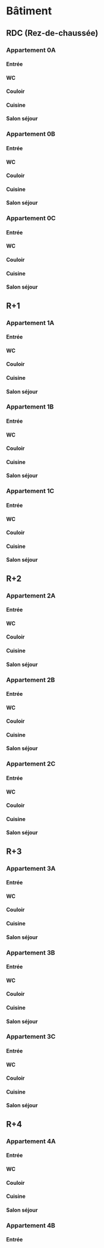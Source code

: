 # Bâtiment

## RDC (Rez-de-chaussée)

### Appartement 0A

#### Entrée

#### WC

#### Couloir

#### Cuisine

#### Salon séjour

### Appartement 0B

#### Entrée

#### WC

#### Couloir

#### Cuisine

#### Salon séjour

### Appartement 0C

#### Entrée

#### WC

#### Couloir

#### Cuisine

#### Salon séjour

## R+1

### Appartement 1A

#### Entrée

#### WC

#### Couloir

#### Cuisine

#### Salon séjour

### Appartement 1B

#### Entrée

#### WC

#### Couloir

#### Cuisine

#### Salon séjour

### Appartement 1C

#### Entrée

#### WC

#### Couloir

#### Cuisine

#### Salon séjour

## R+2

### Appartement 2A

#### Entrée

#### WC

#### Couloir

#### Cuisine

#### Salon séjour

### Appartement 2B

#### Entrée

#### WC

#### Couloir

#### Cuisine

#### Salon séjour

### Appartement 2C

#### Entrée

#### WC

#### Couloir

#### Cuisine

#### Salon séjour

## R+3

### Appartement 3A

#### Entrée

#### WC

#### Couloir

#### Cuisine

#### Salon séjour

### Appartement 3B

#### Entrée

#### WC

#### Couloir

#### Cuisine

#### Salon séjour

### Appartement 3C

#### Entrée

#### WC

#### Couloir

#### Cuisine

#### Salon séjour

## R+4

### Appartement 4A

#### Entrée

#### WC

#### Couloir

#### Cuisine

#### Salon séjour

### Appartement 4B

#### Entrée

